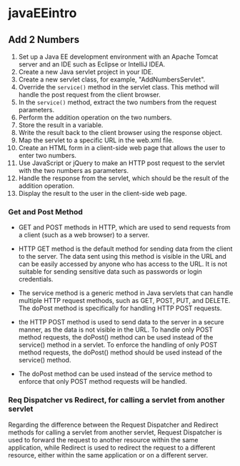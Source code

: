 # javaEEintro

## Add 2 Numbers

1. Set up a Java EE development environment with an Apache Tomcat server and an IDE such as Eclipse or IntelliJ IDEA.
2. Create a new Java servlet project in your IDE.
3. Create a new servlet class, for example, "AddNumbersServlet".
4. Override the `service()` method in the servlet class. This method will handle the post request from the client browser.
5. In the `service()` method, extract the two numbers from the request parameters.
6. Perform the addition operation on the two numbers.
7. Store the result in a variable.
8. Write the result back to the client browser using the response object.
9. Map the servlet to a specific URL in the web.xml file.
10. Create an HTML form in a client-side web page that allows the user to enter two numbers.
11. Use JavaScript or jQuery to make an HTTP post request to the servlet with the two numbers as parameters.
12. Handle the response from the servlet, which should be the result of the addition operation.
13. Display the result to the user in the client-side web page.

### Get and Post Method
- GET and POST methods in HTTP, which are used to send requests from a client (such as a web browser) to a server.

- HTTP GET method is the default method for sending data from the client to the server. The data sent using this method is visible in the URL and can be easily accessed by anyone who has access to the URL. It is not suitable for sending sensitive data such as passwords or login credentials.

- The service method is a generic method in Java servlets that can handle multiple HTTP request methods, such as GET, POST, PUT, and DELETE. The doPost method is specifically for handling HTTP POST requests.

- the HTTP POST method is used to send data to the server in a secure manner, as the data is not visible in the URL. To handle only POST method requests, the doPost() method can be used instead of the service() method in a servlet.
To enforce the handling of only POST method requests, the doPost() method should be used instead of the service() method.

- The doPost method can be used instead of the service method to enforce that only POST method requests will be handled.

### Req Dispatcher vs Redirect, for calling a servlet from another servlet 
Regarding the difference between the Request Dispatcher and Redirect methods for calling a servlet from another servlet, Request Dispatcher is used to forward the request to another resource within the same application, while Redirect is used to redirect the request to a different resource, either within the same application or on a different server.
